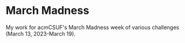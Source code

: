 # March Madness
My work for acmCSUF's March Madness week of various challenges (March 13, 2023-March 19).